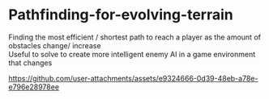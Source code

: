 # Pathfinding-for-evolving-terrain
Finding the most efficient / shortest path to reach a player as the amount of obstacles change/ increase  
Useful to solve to create more intelligent enemy AI in a game environment that changes

https://github.com/user-attachments/assets/e9324666-0d39-48eb-a78e-e796e28978ee

